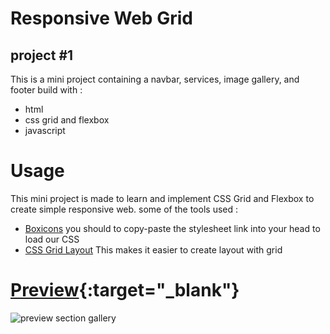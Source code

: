 # Responsive Web Grid
## project #1
This is a mini project containing a navbar, services, image gallery, and footer build with :
- html
- css grid and flexbox
- javascript

# Usage
This mini project is made to learn and implement CSS Grid and Flexbox to create simple responsive web. some of the tools used :
- [Boxicons](https://boxicons.com/) you should to copy-paste the stylesheet link into your head to load our CSS
- [CSS Grid Layout](https://developer.mozilla.org/en-US/docs/Web/CSS/CSS_grid_layout) This makes it easier to create layout with grid

# [Preview](https://fauzanhaki.github.io/responsive-web-grid/){:target="_blank"}
![preview section gallery](https://github.com/fauzanhaki/responsive-web-grid/assets/103600571/d3e55a60-d7b3-480e-96b2-a97031604c1a)
